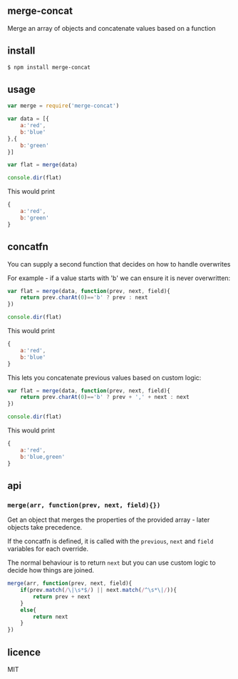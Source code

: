 ## merge-concat

Merge an array of objects and concatenate values based on a function

## install

```bash
$ npm install merge-concat
```

## usage

```js
var merge = require('merge-concat')

var data = [{
	a:'red',
	b:'blue'
},{
	b:'green'
}]

var flat = merge(data)

console.dir(flat)
```

This would print

```js
{
	a:'red',
	b:'green'
}
```

## concatfn

You can supply a second function that decides on how to handle overwrites

For example - if a value starts with 'b' we can ensure it is never overwritten:

```js
var flat = merge(data, function(prev, next, field){
	return prev.charAt(0)=='b' ? prev : next
})

console.dir(flat)
```

This would print

```js
{
	a:'red',
	b:'blue'
}
```

This lets you concatenate previous values based on custom logic:


```js
var flat = merge(data, function(prev, next, field){
	return prev.charAt(0)=='b' ? prev + ',' + next : next
})

console.dir(flat)
```

This would print

```js
{
	a:'red',
	b:'blue,green'
}
```

## api

### `merge(arr, function(prev, next, field){})`

Get an object that merges the properties of the provided array - later objects take precedence.

If the concatfn is defined, it is called with the `previous`, `next` and `field` variables for each override.

The normal behaviour is to return `next` but you can use custom logic to decide how things are joined.

```js
merge(arr, function(prev, next, field){
	if(prev.match(/\|\s*$/) || next.match(/^\s*\|/)){
		return prev + next
	}
	else{
		return next
	}
})

```

## licence

MIT